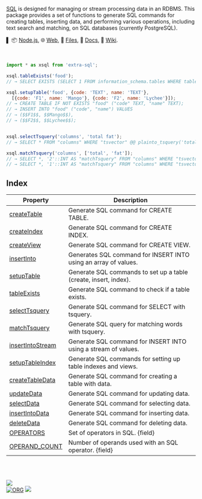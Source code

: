 [SQL] is designed for managing or stream processing data in an RDBMS. This package provides a set of functions to generate SQL commands for creating tables, inserting data, and performing various operations, including text search and matching, on SQL databases (currently PostgreSQL).

▌
📦 [Node.js](https://www.npmjs.com/package/extra-sql),
🌐 [Web](https://www.npmjs.com/package/extra-sql.web),
📜 [Files](https://unpkg.com/extra-sql/),
📰 [Docs](https://nodef.github.io/extra-sql/),
📘 [Wiki](https://github.com/nodef/extra-sql/wiki/).

<br>


```javascript
import * as xsql from 'extra-sql';

xsql.tableExists('food');
// → SELECT EXISTS (SELECT 1 FROM information_schema.tables WHERE table_name='food');

xsql.setupTable('food', {code: 'TEXT', name: 'TEXT'},
  [{code: 'F1', name: 'Mango'}, {code: 'F2', name: 'Lychee'}]);
// → CREATE TABLE IF NOT EXISTS "food" ("code" TEXT, "name" TEXT);
// → INSERT INTO "food" ("code", "name") VALUES
// → ($$F1$$, $$Mango$$),
// → ($$F2$$, $$Lychee$$);


xsql.selectTsquery('columns', 'total fat');
// → SELECT * FROM "columns" WHERE "tsvector" @@ plainto_tsquery('total fat');

xsql.matchTsquery('columns', ['total', 'fat']);
// → SELECT *, '2'::INT AS "matchTsquery" FROM "columns" WHERE "tsvector" @@ plainto_tsquery('total fat') UNION ALL
// → SELECT *, '1'::INT AS "matchTsquery" FROM "columns" WHERE "tsvector" @@ plainto_tsquery('total');
```


## Index

| Property | Description |
|  ----  |  ----  |
| [createTable] | Generate SQL command for CREATE TABLE. |
| [createIndex] | Generate SQL command for CREATE INDEX. |
| [createView] | Generate SQL command for CREATE VIEW. |
| [insertInto] | Generates SQL command for INSERT INTO using an array of values. |
| [setupTable] | Generate SQL commands to set up a table (create, insert, index). |
| [tableExists] | Generate SQL command to check if a table exists. |
| [selectTsquery] | Generate SQL command for SELECT with tsquery. |
| [matchTsquery] | Generate SQL query for matching words with tsquery. |
| [insertIntoStream] | Generate SQL command for INSERT INTO using a stream of values. |
| [setupTableIndex] | Generate SQL commands for setting up table indexes and views. |
| [createTableData] | Generate SQL command for creating a table with data. |
| [updateData] | Generate SQL command for updating data. |
| [selectData] | Generate SQL command for selecting data. |
| [insertIntoData] | Generate SQL command for inserting data. |
| [deleteData] | Generate SQL command for deleting data. |
| [OPERATORS] | Set of operators in SQL. {field} |
| [OPERAND_COUNT] | Number of operands used with an SQL operator. {field} |

<br>
<br>


[![](https://img.youtube.com/vi/u6EuAUjq92k/maxresdefault.jpg)](https://www.youtube.com/watch?v=u6EuAUjq92k)<br>
[![ORG](https://img.shields.io/badge/org-nodef-green?logo=Org)](https://nodef.github.io)
![](https://ga-beacon.deno.dev/G-RC63DPBH3P:SH3Eq-NoQ9mwgYeHWxu7cw/github.com/nodef/extra-sql)


[SQL]: https://en.wikipedia.org/wiki/SQL
[createTable]: https://github.com/nodef/extra-sql/wiki/createTable
[createIndex]: https://github.com/nodef/extra-sql/wiki/createIndex
[createView]: https://github.com/nodef/extra-sql/wiki/createView
[insertInto]: https://github.com/nodef/extra-sql/wiki/insertInto
[setupTable]: https://github.com/nodef/extra-sql/wiki/setupTable
[tableExists]: https://github.com/nodef/extra-sql/wiki/tableExists
[selectTsquery]: https://github.com/nodef/extra-sql/wiki/selectTsquery
[matchTsquery]: https://github.com/nodef/extra-sql/wiki/matchTsquery
[OPERATORS]: https://github.com/nodef/extra-sql/wiki/OPERATORS
[OPERAND_COUNT]: https://github.com/nodef/extra-sql/wiki/OPERAND_COUNT
[insertIntoStream]: https://github.com/nodef/extra-sql/wiki/insertIntoStream
[setupTableIndex]: https://github.com/nodef/extra-sql/wiki/setupTableIndex
[createTableData]: https://github.com/nodef/extra-sql/wiki/createTableData
[updateData]: https://github.com/nodef/extra-sql/wiki/updateData
[selectData]: https://github.com/nodef/extra-sql/wiki/selectData
[insertIntoData]: https://github.com/nodef/extra-sql/wiki/insertIntoData
[deleteData]: https://github.com/nodef/extra-sql/wiki/deleteData
